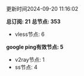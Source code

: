 更新时间2024-09-20 11:16:02

**总订阅: 21**
**总节点: 353**
- vless节点: 6

**google ping有效节点: 5**
- v2ray节点: 1
- ss节点: 4
